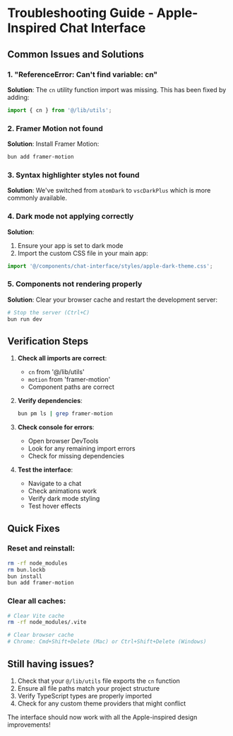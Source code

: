 # Troubleshooting Guide - Apple-Inspired Chat Interface

## Common Issues and Solutions

### 1. "ReferenceError: Can't find variable: cn"
**Solution**: The `cn` utility function import was missing. This has been fixed by adding:
```typescript
import { cn } from '@/lib/utils';
```

### 2. Framer Motion not found
**Solution**: Install Framer Motion:
```bash
bun add framer-motion
```

### 3. Syntax highlighter styles not found
**Solution**: We've switched from `atomDark` to `vscDarkPlus` which is more commonly available.

### 4. Dark mode not applying correctly
**Solution**: 
1. Ensure your app is set to dark mode
2. Import the custom CSS file in your main app:
```typescript
import '@/components/chat-interface/styles/apple-dark-theme.css';
```

### 5. Components not rendering properly
**Solution**: Clear your browser cache and restart the development server:
```bash
# Stop the server (Ctrl+C)
bun run dev
```

## Verification Steps

1. **Check all imports are correct**:
   - `cn` from '@/lib/utils'
   - `motion` from 'framer-motion'
   - Component paths are correct

2. **Verify dependencies**:
   ```bash
   bun pm ls | grep framer-motion
   ```

3. **Check console for errors**:
   - Open browser DevTools
   - Look for any remaining import errors
   - Check for missing dependencies

4. **Test the interface**:
   - Navigate to a chat
   - Check animations work
   - Verify dark mode styling
   - Test hover effects

## Quick Fixes

### Reset and reinstall:
```bash
rm -rf node_modules
rm bun.lockb
bun install
bun add framer-motion
```

### Clear all caches:
```bash
# Clear Vite cache
rm -rf node_modules/.vite

# Clear browser cache
# Chrome: Cmd+Shift+Delete (Mac) or Ctrl+Shift+Delete (Windows)
```

## Still having issues?

1. Check that your `@/lib/utils` file exports the `cn` function
2. Ensure all file paths match your project structure
3. Verify TypeScript types are properly imported
4. Check for any custom theme providers that might conflict

The interface should now work with all the Apple-inspired design improvements!